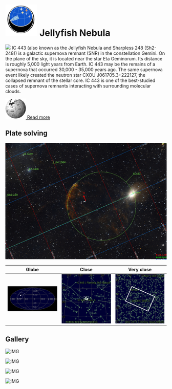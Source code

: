 # ![](..//Imaging//Common/pyl-tiny.png) Jellyfish Nebula
![](..//Imaging//JPEG/Jellyfish_Nebula+00+co.jpg)
IC 443 (also known as the Jellyfish Nebula and Sharpless 248 (Sh2-248)) is a galactic supernova remnant (SNR) in the constellation Gemini. On the plane of the sky, it is located near the star Eta Geminorum. Its distance is roughly 5,000 light years from Earth. IC 443 may be the remains of a supernova that occurred 30,000 - 35,000 years ago. The same supernova event likely created the neutron star CXOU J061705.3+222127, the collapsed remnant of the stellar core. IC 443 is one of the best-studied cases of supernova remnants interacting with surrounding molecular clouds.

[![](..//Imaging//Common/Wikipedia.png) Read more](https://en.wikipedia.org/wiki/IC_443)
## Plate solving 


![IMG](..//Imaging//HD/Jellyfish_Nebula_Annotated.jpg)


| Globe | Close | Very close |
| ----- | ----- | ----- |
|![IMG](..//Imaging//HD/Jellyfish_Nebula_Globe.jpg) |![IMG](..//Imaging//HD/Jellyfish_Nebula_Close.jpg) |![IMG](..//Imaging//HD/Jellyfish_Nebula_Closer.jpg) |

## Gallery
![IMG](..//Imaging//JPEG/Jellyfish_Nebula+00+co.jpg) 

![IMG](..//Imaging//JPEG/Jellyfish_Nebula+01+co.jpg) 

![IMG](..//Imaging//JPEG/Jellyfish_Nebula+02+co.jpg) 

![IMG](..//Imaging//JPEG/Jellyfish_Nebula+00+bg.jpg)
